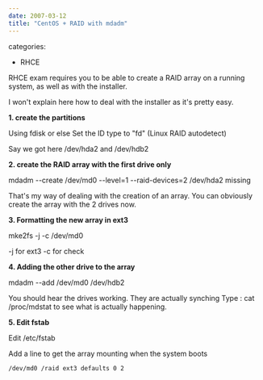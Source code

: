 ```yaml
---
date: 2007-03-12
title: "CentOS + RAID with mdadm"
---
```








categories:
- RHCE


RHCE exam requires you to be able to create a RAID array on a running system, as well as with the installer.

I won't explain here how to deal with the installer as it's pretty easy.



**1. create the partitions**

Using fdisk or else
Set the ID type to "fd" (Linux RAID autodetect)

Say we got here /dev/hda2 and /dev/hdb2

**2. create the RAID array with the first drive only**

mdadm --create /dev/md0 --level=1 --raid-devices=2 /dev/hda2 missing

That's my way of dealing with the creation of an array. You can obviously create the array with the 2 drives now.

**3. Formatting the new array in ext3**

mke2fs -j -c /dev/md0

-j for ext3
-c for check

**4. Adding the other drive to the array**

mdadm --add /dev/md0 /dev/hdb2

You should hear the drives working. They are actually synching
Type : cat /proc/mdstat to see what is actually happening.

**5. Edit fstab**

Edit /etc/fstab

Add a line to get the array mounting when the system boots 

`/dev/md0 /raid ext3 defaults 0 2`
